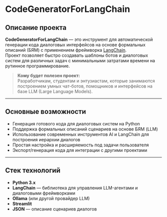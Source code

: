 # CodeGeneratorForLangChain

## Описание проекта

**CodeGeneratorForLangChain** — это инструмент для автоматической генерации кода диалоговых интерфейсов на основе формальных описаний (БЯМ) с применением фреймворка [LangChain](https://github.com/hwchase17/langchain).  
Проект позволяет быстро создавать шаблоны ботов и диалоговых систем для различных задач с минимальными затратами времени на рутинное программирование.

> **Кому будет полезен проект:**  
Разработчикам, студентам и энтузиастам, которые занимаются построением умных чат-ботов, помощников и интерфейсов на базе LLM (Large Language Models).

---

## Основные возможности

- Генерация готового кода для диалоговых систем на Python
- Поддержка формальных описаний сценариев на основе БЯМ (LLM)
- Использование современных инструментов AI и LangChain для построения иерархии диалогов
- Простая настройка и расширяемость под задачи пользователя
- Экспорт/генерация кода для интеграции с другими проектами

---

## Стек технологий

- **Python 3.x**
- **LangChain** — библиотека для управления LLM-агентами и диалоговыми фреймворками
- **Ollama** (или другой провайдер LLM)
- **Streamlit**
- **JSON** — описание сценариев диалогов
